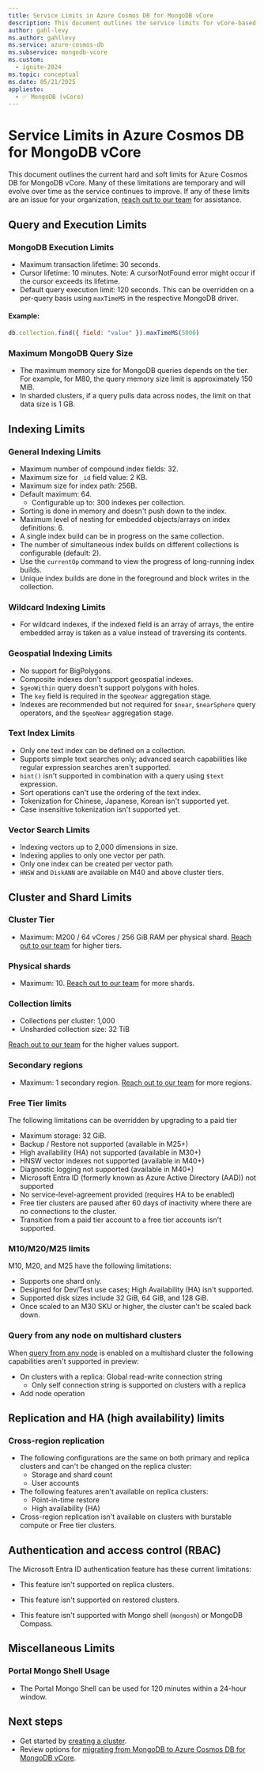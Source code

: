 ```yaml
---
title: Service Limits in Azure Cosmos DB for MongoDB vCore
description: This document outlines the service limits for vCore-based Azure Cosmos DB for MongoDB.
author: gahl-levy
ms.author: gahllevy
ms.service: azure-cosmos-db
ms.subservice: mongodb-vcore
ms.custom:
  - ignite-2024
ms.topic: conceptual
ms.date: 05/21/2025
appliesto:
  - ✅ MongoDB (vCore)
---
```


# Service Limits in Azure Cosmos DB for MongoDB vCore

This document outlines the current hard and soft limits for Azure Cosmos DB for MongoDB vCore. Many of these limitations are temporary and will evolve over time as the service continues to improve. If any of these limits are an issue for your organization, [reach out to our team](mailto:mongodb-feedback@microsoft.com) for assistance.

## Query and Execution Limits

### MongoDB Execution Limits
- Maximum transaction lifetime: 30 seconds.
- Cursor lifetime: 10 minutes. Note: A cursorNotFound error might occur if the cursor exceeds its lifetime.
- Default query execution limit: 120 seconds. This can be overridden on a per-query basis using `maxTimeMS` in the respective MongoDB driver.
#### Example:
```javascript
db.collection.find({ field: "value" }).maxTimeMS(5000)
```

### Maximum MongoDB Query Size
- The maximum memory size for MongoDB queries depends on the tier. For example, for M80, the query memory size limit is approximately 150 MiB.
- In sharded clusters, if a query pulls data across nodes, the limit on that data size is 1 GB.

## Indexing Limits

### General Indexing Limits
- Maximum number of compound index fields: 32.
- Maximum size for `_id` field value: 2 KB.
- Maximum size for index path: 256B.
- Default maximum: 64.
  - Configurable up to: 300 indexes per collection.
- Sorting is done in memory and doesn't push down to the index.
- Maximum level of nesting for embedded objects/arrays on index definitions: 6.
- A single index build can be in progress on the same collection.
- The number of simultaneous index builds on different collections is configurable (default: 2).
- Use the `currentOp` command to view the progress of long-running index builds.
- Unique index builds are done in the foreground and block writes in the collection.

### Wildcard Indexing Limits
- For wildcard indexes, if the indexed field is an array of arrays, the entire embedded array is taken as a value instead of traversing its contents.

### Geospatial Indexing Limits
- No support for BigPolygons.
- Composite indexes don't support geospatial indexes.
- `$geoWithin` query doesn't support polygons with holes.
- The `key` field is required in the `$geoNear` aggregation stage.
- Indexes are recommended but not required for `$near`, `$nearSphere` query operators, and the `$geoNear` aggregation stage.

### Text Index Limits
- Only one text index can be defined on a collection.
- Supports simple text searches only; advanced search capabilities like regular expression searches aren't supported.
- `hint()` isn't supported in combination with a query using `$text` expression.
- Sort operations can't use the ordering of the text index.
- Tokenization for Chinese, Japanese, Korean isn't supported yet.
- Case insensitive tokenization isn't supported yet.

### Vector Search Limits
- Indexing vectors up to 2,000 dimensions in size.
- Indexing applies to only one vector per path.
- Only one index can be created per vector path.
- `HNSW` and `DiskANN` are available on M40 and above cluster tiers. 

## Cluster and Shard Limits

### Cluster Tier
- Maximum: M200 / 64 vCores / 256 GiB RAM per physical shard. [Reach out to our team](mailto:mongodb-feedback@microsoft.com) for higher tiers.

### Physical shards
- Maximum: 10. [Reach out to our team](mailto:mongodb-feedback@microsoft.com) for more shards.

### Collection limits
-	Collections per cluster: 1,000
-	Unsharded collection size: 32 TiB

[Reach out to our team](mailto:mongodb-feedback@microsoft.com) for the higher values support.

### Secondary regions
- Maximum: 1 secondary region. [Reach out to our team](mailto:mongodb-feedback@microsoft.com) for more regions.

### Free Tier limits
The following limitations can be overridden by upgrading to a paid tier
- Maximum storage: 32 GiB.
- Backup / Restore not supported (available in M25+)
- High availability (HA) not supported (available in M30+)
- HNSW vector indexes not supported (available in M40+)
- Diagnostic logging not supported (available in M40+)
- Microsoft Entra ID (formerly known as Azure Active Directory (AAD)) not supported
- No service-level-agreement provided (requires HA to be enabled)
- Free tier clusters are paused after 60 days of inactivity where there are no connections to the cluster.
- Transition from a paid tier account to a free tier accounts isn't supported.

### M10/M20/M25 limits
M10, M20, and M25 have the following limitations:
- Supports one shard only.
- Designed for Dev/Test use cases; High Availability (HA) isn't supported.
- Supported disk sizes include 32 GiB, 64 GiB, and 128 GiB.
- Once scaled to an M30 SKU or higher, the cluster can't be scaled back down.

### Query from any node on multishard clusters
When [query from any node](./how-to-scale-cluster.md#enable-query-from-any-node-capability-on-a-multishard-cluster) is enabled on a multishard cluster the following capabilities aren't supported in preview:
- On clusters with a replica: Global read-write connection string
    - Only self connection string is supported on clusters with a replica
- Add node operation

## Replication and HA (high availability) limits

### Cross-region replication
- The following configurations are the same on both primary and replica clusters and can't be changed on the replica cluster:
  - Storage and shard count
  - User accounts
- The following features aren't available on replica clusters:
  - Point-in-time restore
  - High availability (HA)
- Cross-region replication isn't available on clusters with burstable compute or Free tier clusters.

## Authentication and access control (RBAC)
The Microsoft Entra ID authentication feature has these current limitations:
- This feature isn't supported on replica clusters.

- This feature isn't supported on restored clusters.

- This feature isn't supported with Mongo shell (`mongosh`) or MongoDB Compass.

## Miscellaneous Limits

### Portal Mongo Shell Usage
- The Portal Mongo Shell can be used for 120 minutes within a 24-hour window.

## Next steps

- Get started by [creating a cluster](quickstart-portal.md).
- Review options for [migrating from MongoDB to Azure Cosmos DB for MongoDB vCore](migration-options.md).

